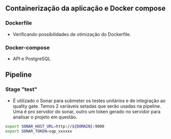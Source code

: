 ## Containerização da aplicação e Docker compose
### Dockerfile
- Verificando possibilidades de otimização do Dockerfile.

### Docker-compose
- API e PostgreSQL

## Pipeline
### Stage "test"
- É utilizado o Sonar para submeter os testes unitários e de integração ao quality gate. Temos 2 variáveis setadas que serão usadas na pipeline.
Uma é pro servidor do sonar, outro um token gerado no servidor para analisar o projeto em questão.
```bash
export SONAR_HOST_URL=http://${DOMAIN}:9000
export SONAR_TOKEN=sqp_xxxxxx
```
